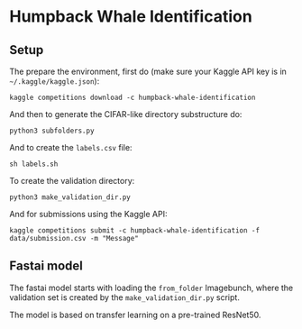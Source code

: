 # Humpback Whale Identification

## Setup

The prepare the environment, first do (make sure your Kaggle API key is in `~/.kaggle/kaggle.json`):

```{bash}
kaggle competitions download -c humpback-whale-identification
```

And then to generate the CIFAR-like directory substructure do:

```{bash}
python3 subfolders.py
```

And to create the `labels.csv` file:

```{bash}
sh labels.sh
```

To create the validation directory:

```{bash}
python3 make_validation_dir.py
```

And for submissions using the Kaggle API:

```{bash}
kaggle competitions submit -c humpback-whale-identification -f data/submission.csv -m "Message"
```

## Fastai model

The fastai model starts with loading the `from_folder` Imagebunch, where the validation set is created by the `make_validation_dir.py` script.

The model is based on transfer learning on a pre-trained ResNet50.
